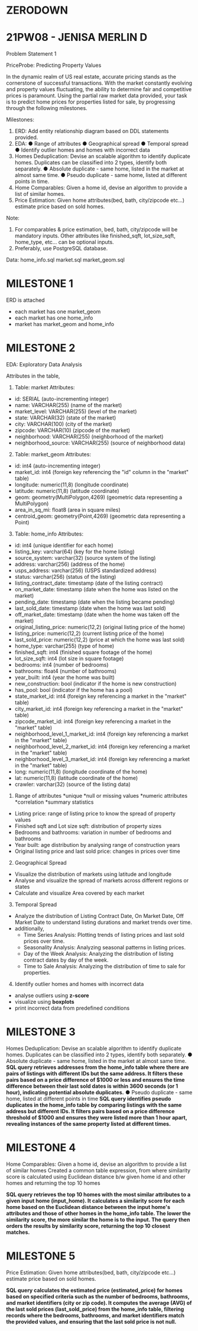 # ZERODOWN

# 21PW08 - JENISA MERLIN D

Problem Statement 1

PriceProbe: Predicting Property Values

In the dynamic realm of US real estate, accurate pricing stands as the cornerstone of successful
transactions. With the market constantly evolving and property values fluctuating, the ability to
determine fair and competitive prices is paramount. Using the partial raw market data
provided, your task is to predict home prices for properties listed for sale, by progressing
through the following milestones.

Milestones:
1. ERD: Add entity relationship diagram based on DDL statements provided.
2. EDA:
● Range of attributes
● Geographical spread
● Temporal spread
● Identify outlier homes and homes with incorrect data
3. Homes Deduplication: Devise an scalable algorithm to identify duplicate homes.
Duplicates can be classified into 2 types, identify both separately.
● Absolute duplicate - same home, listed in the market at almost same time.
● Pseudo duplicate - same home, listed at different points in time.
4. Home Comparables: Given a home id, devise an algorithm to provide a list of similar
homes.
5. Price Estimation: Given home attributes(bed, bath, city/zipcode etc...) estimate price
based on sold homes.

Note:
1. For comparables & price estimation, bed, bath, city/zipcode will be mandatory inputs.
Other attributes like finished_sqft, lot_size_sqft, home_type, etc… can be optional
inputs.
2. Preferably, use PostgreSQL database.

Data:
home_info.sql
market.sql
market_geom.sql

# MILESTONE 1
ERD is attached

* each market has one market_geom
* each market has one home_info
* market has market_geom and home_info

# MILESTONE 2
EDA: Exploratory Data Analysis

Attributes in the table,

1. Table: market
Attributes:
- id: SERIAL (auto-incrementing integer)
- name: VARCHAR(255) (name of the market)
- market_level: VARCHAR(255) (level of the market)
- state: VARCHAR(32) (state of the market)
- city: VARCHAR(100) (city of the market)
- zipcode: VARCHAR(10) (zipcode of the market)
- neighborhood: VARCHAR(255) (neighborhood of the market)
- neighborhood_source: VARCHAR(255) (source of neighborhood data)

2. Table: market_geom
Attributes:
- id: int4 (auto-incrementing integer)
- market_id: int4 (foreign key referencing the "id" column in the "market" table)
- longitude: numeric(11,8) (longitude coordinate)
- latitude: numeric(11,8) (latitude coordinate)
- geom: geometry(MultiPolygon,4269) (geometric data representing a MultiPolygon)
- area_in_sq_mi: float8 (area in square miles)
- centroid_geom: geometry(Point,4269) (geometric data representing a Point)

3. Table: home_info
Attributes:
- id: int4 (unique identifier for each home)
- listing_key: varchar(64) (key for the home listing)
- source_system: varchar(32) (source system of the listing)
- address: varchar(256) (address of the home)
- usps_address: varchar(256) (USPS standardized address)
- status: varchar(256) (status of the listing)
- listing_contract_date: timestamp (date of the listing contract)
- on_market_date: timestamp (date when the home was listed on the market)
- pending_date: timestamp (date when the listing became pending)
- last_sold_date: timestamp (date when the home was last sold)
- off_market_date: timestamp (date when the home was taken off the market)
- original_listing_price: numeric(12,2) (original listing price of the home)
- listing_price: numeric(12,2) (current listing price of the home)
- last_sold_price: numeric(12,2) (price at which the home was last sold)
- home_type: varchar(255) (type of home)
- finished_sqft: int4 (finished square footage of the home)
- lot_size_sqft: int4 (lot size in square footage)
- bedrooms: int4 (number of bedrooms)
- bathrooms: float4 (number of bathrooms)
- year_built: int4 (year the home was built)
- new_construction: bool (indicator if the home is new construction)
- has_pool: bool (indicator if the home has a pool)
- state_market_id: int4 (foreign key referencing a market in the "market" table)
- city_market_id: int4 (foreign key referencing a market in the "market" table)
- zipcode_market_id: int4 (foreign key referencing a market in the "market" table)
- neighborhood_level_1_market_id: int4 (foreign key referencing a market in the "market" table)
- neighborhood_level_2_market_id: int4 (foreign key referencing a market in the "market" table)
- neighborhood_level_3_market_id: int4 (foreign key referencing a market in the "market" table)
- long: numeric(11,8) (longitude coordinate of the home)
- lat: numeric(11,8) (latitude coordinate of the home)
- crawler: varchar(32) (source of the listing data)

1) Range of attributes
    *unique
    *null or missing values
    *numeric attributes
    *correlation
    *summary statistics
    
* Listing price: range of listing price to know the spread of property values
* Finished sqft and Lot size sqft: distribution of property sizes
* Bedrooms and bathrooms: variation in number of bedrooms and bathrooms
* Year built: age distribution by analysing range of construction years
* Original listing price and last sold price: changes in prices over time

2) Geographical Spread

* Visualize the distribution of markets using latitude and longitude
* Analyse and visualize the spread of markets across different regions or states
* Calculate and visualize Area covered by each market

3) Temporal Spread
* Analyze the distribution of Listing Contract Date, On Market Date, Off Market Date to understand listing durations and market trends over time.
* additionally, 
    * Time Series Analysis: Plotting trends of listing prices and last sold prices over time.
    * Seasonality Analysis: Analyzing seasonal patterns in listing prices.
    * Day of the Week Analysis: Analyzing the distribution of listing contract dates by day of the week.
    * Time to Sale Analysis: Analyzing the distribution of time to sale for properties.

4) Identify outlier homes and homes with incorrect data
* analyse outliers using **z-score** 
* visualize using **boxplots**
* print incorrect data from predefined conditions

# MILESTONE 3
Homes Deduplication: Devise an scalable algorithm to identify duplicate homes.
Duplicates can be classified into 2 types, identify both separately.
● Absolute duplicate - same home, listed in the market at almost same time.
__SQL query retrieves addresses from the home_info table where there are pairs of listings with different IDs but the same address. It filters these pairs based on a price difference of $1000 or less and ensures the time difference between their last sold dates is within 3600 seconds (or 1 hour), indicating potential absolute duplicates.__
● Pseudo duplicate - same home, listed at different points in time
__SQL query identifies pseudo duplicates in the home_info table by comparing listings with the same address but different IDs. It filters pairs based on a price difference threshold of $1000 and ensures they were listed more than 1 hour apart, revealing instances of the same property listed at different times.__

# MILESTONE 4
Home Comparables: Given a home id, devise an algorithm to provide a list of similar
homes
Created a common table expression, from where similarity score is calculated using Euclidean distance b/w given home id and other homes and returning the top 10 homes

__SQL query retrieves the top 10 homes with the most similar attributes to a given input home (input_home). It calculates a similarity score for each home based on the Euclidean distance between the input home's attributes and those of other homes in the home_info table. The lower the similarity score, the more similar the home is to the input. The query then orders the results by similarity score, returning the top 10 closest matches.__

# MILESTONE 5
Price Estimation: Given home attributes(bed, bath, city/zipcode etc...) estimate price
based on sold homes.

__SQL query calculates the estimated price (estimated_price) for homes based on specified criteria such as the number of bedrooms, bathrooms, and market identifiers (city or zip code). It computes the average (AVG) of the last sold prices (last_sold_price) from the home_info table, filtering records where the bedrooms, bathrooms, and market identifiers match the provided values, and ensuring that the last sold price is not null.__